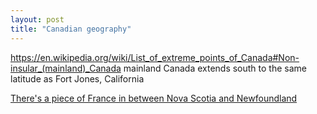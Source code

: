 ```yaml
---
layout: post
title: "Canadian geography"
---
```


https://en.wikipedia.org/wiki/List_of_extreme_points_of_Canada#Non-insular_(mainland)_Canada
mainland Canada extends south to the same latitude as Fort Jones, California

[There's a piece of France in between Nova Scotia and Newfoundland](https://en.wikipedia.org/wiki/Saint_Pierre_and_Miquelon)


